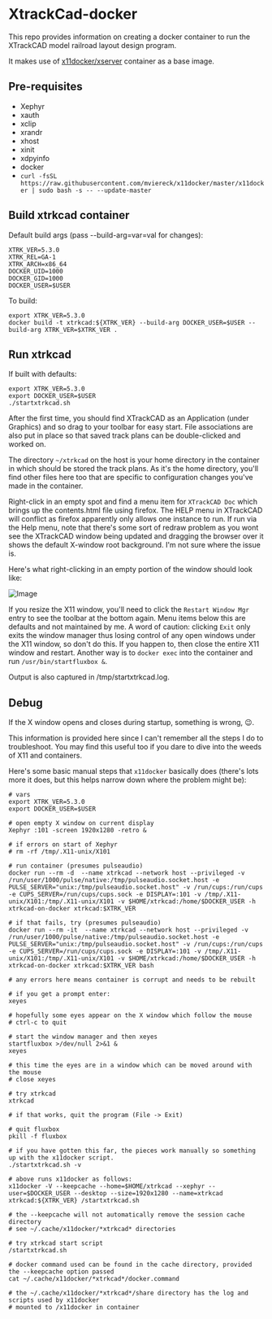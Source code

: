 # XtrackCad-docker
This repo provides information on creating a docker container to run the XTrackCAD model railroad layout design program.

It makes use of [x11docker/xserver](https://hub.docker.com/r/x11docker/xserver) container as a base image.

## Pre-requisites
* Xephyr
* xauth
* xclip
* xrandr
* xhost
* xinit
* xdpyinfo
* docker
* `curl -fsSL https://raw.githubusercontent.com/mviereck/x11docker/master/x11docker | sudo bash -s -- --update-master`

## Build xtrkcad container
Default build args (pass --build-arg=var=val for changes):
```
XTRK_VER=5.3.0
XTRK_REL=GA-1
XTRK_ARCH=x86_64
DOCKER_UID=1000
DOCKER_GID=1000
DOCKER_USER=$USER
```

To build:
```
export XTRK_VER=5.3.0
docker build -t xtrkcad:${XTRK_VER} --build-arg DOCKER_USER=$USER --build-arg XTRK_VER=$XTRK_VER .
```

## Run xtrkcad
If built with defaults:
```
export XTRK_VER=5.3.0
export DOCKER_USER=$USER
./startxtrkcad.sh
```
After the first time, you should find XTrackCAD as an Application (under Graphics) and so drag to your toolbar for easy start. File associations are also put in place so that saved track plans can be double-clicked and worked on.

The directory `~/xtrkcad` on the host is your home directory in the container in which should be stored the track plans. As it's the home directory, you'll find other files here too that are specific to configuration changes you've made in the container.

Right-click in an empty spot and find a menu item for `XTrackCAD Doc` which brings up the contents.html file using firefox. The HELP menu in XTrackCAD will conflict as firefox apparently only allows one instance to run. If run via the Help menu, note that there's some sort of redraw problem as you wont see the XTrackCAD window being updated and dragging the browser over it shows the default X-window root background. I'm not sure where the issue is.

Here's what right-clicking in an empty portion of the window should look like:

![Image](https://github.com/user-attachments/assets/30ceb023-1151-4803-b8dd-35b4cb6cec7c)

If you resize the X11 window, you'll need to click the `Restart Window Mgr` entry to see the toolbar at the bottom again. Menu items below this are defaults and not maintained by me. A word of caution: clicking `Exit` only exits the window manager thus losing control of any open windows under the X11 window, so don't do this. If you happen to, then close the entire X11 window and restart. Another way is to `docker exec` into the container and run `/usr/bin/startfluxbox &`.

Output is also captured in /tmp/startxtrkcad.log.

## Debug
If the X window opens and closes during startup, something is wrong, 😉.

This information is provided here since I can't remember all the steps I do to troubleshoot. You may find this useful too if you dare to dive into the weeds of X11 and containers.

Here's some basic manual steps that `x11docker` basically does (there's lots more it does, but this helps narrow down where the problem might be):

```
# vars
export XTRK_VER=5.3.0
export DOCKER_USER=$USER

# open empty X window on current display
Xephyr :101 -screen 1920x1280 -retro &

# if errors on start of Xephyr
# rm -rf /tmp/.X11-unix/X101

# run container (presumes pulseaudio)
docker run --rm -d  --name xtrkcad --network host --privileged -v /run/user/1000/pulse/native:/tmp/pulseaudio.socket.host -e PULSE_SERVER="unix:/tmp/pulseaudio.socket.host" -v /run/cups:/run/cups -e CUPS_SERVER=/run/cups/cups.sock -e DISPLAY=:101 -v /tmp/.X11-unix/X101:/tmp/.X11-unix/X101 -v $HOME/xtrkcad:/home/$DOCKER_USER -h xtrkcad-on-docker xtrkcad:$XTRK_VER

# if that fails, try (presumes pulseaudio)
docker run --rm -it  --name xtrkcad --network host --privileged -v /run/user/1000/pulse/native:/tmp/pulseaudio.socket.host -e PULSE_SERVER="unix:/tmp/pulseaudio.socket.host" -v /run/cups:/run/cups -e CUPS_SERVER=/run/cups/cups.sock -e DISPLAY=:101 -v /tmp/.X11-unix/X101:/tmp/.X11-unix/X101 -v $HOME/xtrkcad:/home/$DOCKER_USER -h xtrkcad-on-docker xtrkcad:$XTRK_VER bash

# any errors here means container is corrupt and needs to be rebuilt

# if you get a prompt enter:
xeyes

# hopefully some eyes appear on the X window which follow the mouse
# ctrl-c to quit

# start the window manager and then xeyes
startfluxbox >/dev/null 2>&1 &
xeyes

# this time the eyes are in a window which can be moved around with the mouse
# close xeyes

# try xtrkcad
xtrkcad

# if that works, quit the program (File -> Exit)

# quit fluxbox
pkill -f fluxbox

# if you have gotten this far, the pieces work manually so something up with the x11docker script.
./startxtrkcad.sh -v

# above runs x11docker as follows:
x11docker -V --keepcache --home=$HOME/xtrkcad --xephyr --user=$DOCKER_USER --desktop --size=1920x1280 --name=xtrkcad xtrkcad:${XTRK_VER} /startxtrkcad.sh

# the --keepcache will not automatically remove the session cache directory
# see ~/.cache/x11docker/*xtrkcad* directories

# try xtrkcad start script
/startxtrkcad.sh

# docker command used can be found in the cache directory, provided the --keepcache option passed
cat ~/.cache/x11docker/*xtrkcad*/docker.command

# the ~/.cache/x11docker/*xtrkcad*/share directory has the log and scripts used by x11docker
# mounted to /x11docker in container
```
